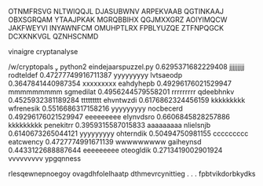 OTNMFRSVG NLTWIQQJL DJASUBWNV ARPEKVAAB
QGTINKAAJ OBXSGRQAM YTAAJPKAK MGRQBBIHX
QGJMXXGRZ AOIYIMQCW JAKFWEYVI INYAWNFCM
OMUHPTLRX FPBLYUZQE ZTFNPQGCK DCXKNKVGL
QZNHSCNMD


vinaigre cryptanalyse

/w/cryptopals  python2 eindejaarspuzzel.py
0.6295371682229408 jjjjjjjjj rodteldef
0.47277749916711387 yyyyyyyyy lvtsaeodp
0.3647841440987354 xxxxxxxxx eahdyhepb
0.49296176021529947 mmmmmmmmm sgmedilat
0.4956244579558201 rrrrrrrrr qdeebhnkv
0.4525932381189284 ttttttttt ehvntwzdi
0.6176862324456159 kkkkkkkkk wfrenesik
0.5516686317158216 yyyyyyyyy nocbecerd
0.49296176021529947 eeeeeeeee elynvdsro
0.6606845828257886 kkkkkkkkk penekitrr
0.3959315587015833 aaaaaaaaa nlielsnjb
0.6140673265044121 yyyyyyyyy ohterndik
0.50494750981155 ccccccccc eatcwency
0.4727774991671139 wwwwwwwww gaiheynsd
0.4433122688887644 eeeeeeeee oteogldik
0.2713419002901924 vvvvvvvvv ypgqnness


rlesqewnepnoegoy
ovagdhfolelhaatp
dthmevrcynittieg
.
.
.
fpbtvikdorbkydks
